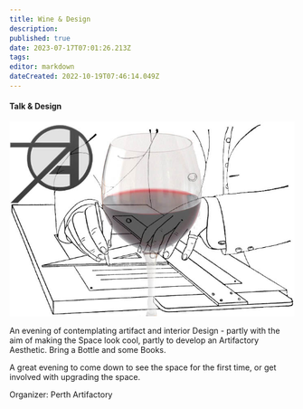 ```yaml
---
title: Wine & Design
description: 
published: true
date: 2023-07-17T07:01:26.213Z
tags: 
editor: markdown
dateCreated: 2022-10-19T07:46:14.049Z
---
```


#### Talk & Design

![wine_n\_design.jpg](/events/wine_n_design.jpg)

An evening of contemplating artifact and interior Design - partly with the aim of making the Space look cool, partly to develop an Artifactory Aesthetic. Bring a Bottle and some Books.

A great evening to come down to see the space for the first time, or get involved with upgrading the space.

Organizer: Perth Artifactory
